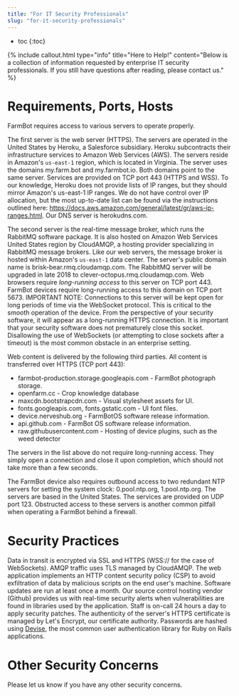 ```yaml
---
title: "For IT Security Professionals"
slug: "for-it-security-professionals"
---
```


* toc
{:toc}


{%
include callout.html
type="info"
title="Here to Help!"
content="Below is a collection of information requested by enterprise IT security professionals. If you still have questions after reading, please contact us."
%}


# Requirements, Ports, Hosts

FarmBot requires access to various servers to operate properly.

The first server is the web server (HTTPS). The servers are operated in the United States by Heroku, a Salesforce subsidiary. Heroku subcontracts their infrastructure services to Amazon Web Services (AWS). The servers reside in Amazon's `us-east-1` region, which is located in Virginia. The server uses the domains my.farm.bot and my.farmbot.io. Both domains point to the same server. Services are provided on TCP port 443 (HTTPS and WSS). To our knowledge, Heroku does not provide lists of IP ranges, but they should mirror Amazon's us-east-1 IP ranges. We do not have control over IP allocation, but the most up-to-date list can be found via the instructions outlined here: https://docs.aws.amazon.com/general/latest/gr/aws-ip-ranges.html. Our DNS server is herokudns.com.

The second server is the real-time message broker, which runs the RabbitMQ software package. It is also hosted on Amazon Web Services United States region by CloudAMQP, a hosting provider specializing in RabbitMQ message brokers. Like our web servers, the message broker is hosted within Amazon's `us-east-1` data center. The server's public domain name is brisk-bear.rmq.cloudamqp.com. The RabbitMQ server will be upgraded in late 2018 to clever-octopus.rmq.cloudamqp.com. Web browsers require *long-running access* to this server on TCP port 443. FarmBot devices require long-running access to this domain on TCP port 5673. IMPORTANT NOTE: Connections to this server will be kept open for long periods of time via the WebSocket protocol. This is critical to the smooth operation of the device. From the perspective of your security software, it will appear as a long-running HTTPS connection. It is important that your security software does not prematurely close this socket. Disallowing the use of WebSockets (or attempting to close sockets after a timeout) is the most common obstacle in an enterprise setting.

Web content is delivered by the following third parties. All content is transferred over HTTPS (TCP port 443):

* farmbot-production.storage.googleapis.com - FarmBot photograph storage.
* openfarm.cc - Crop knowledge database
* maxcdn.bootstrapcdn.com - Visual stylesheet assets for UI.
* fonts.googleapis.com, fonts.gstatic.com - UI font files.
* device.nerveshub.org - FarmBotOS software release information.
* api.github.com - FarmBot OS software release information.
* raw.githubusercontent.com - Hosting of device plugins, such as the weed detector

The servers in the list above do not require long-running access. They simply open a connection and close it upon completion, which should not take more than a few seconds.

The FarmBot device also requires outbound access to two redundant NTP servers for setting the system clock: 0.pool.ntp.org, 1.pool.ntp.org. The servers are based in the United States. The services are provided on UDP port 123. Obstructed access to these servers is another common pitfall when operating a FarmBot behind a firewall.

# Security Practices

Data in transit is encrypted via SSL and HTTPS (WSS:// for the case of WebSockets). AMQP traffic uses TLS managed by CloudAMQP. The web application implements an HTTP content security policy (CSP) to avoid exfiltration of data by malicious scripts on the end user's machine. Software updates are run at least once a month. Our source control hosting vendor (Github) provides us with real-time security alerts when vulnerabilities are found in libraries used by the application. Staff is on-call 24 hours a day to apply security patches. The authenticity of the server's HTTPS certificate is managed by Let's Encrypt, our certificate authority. Passwords are hashed using [Devise](https://github.com/plataformatec/devise), the most common user authentication library for Ruby on Rails applications.

# Other Security Concerns

Please let us know if you have any other security concerns.
